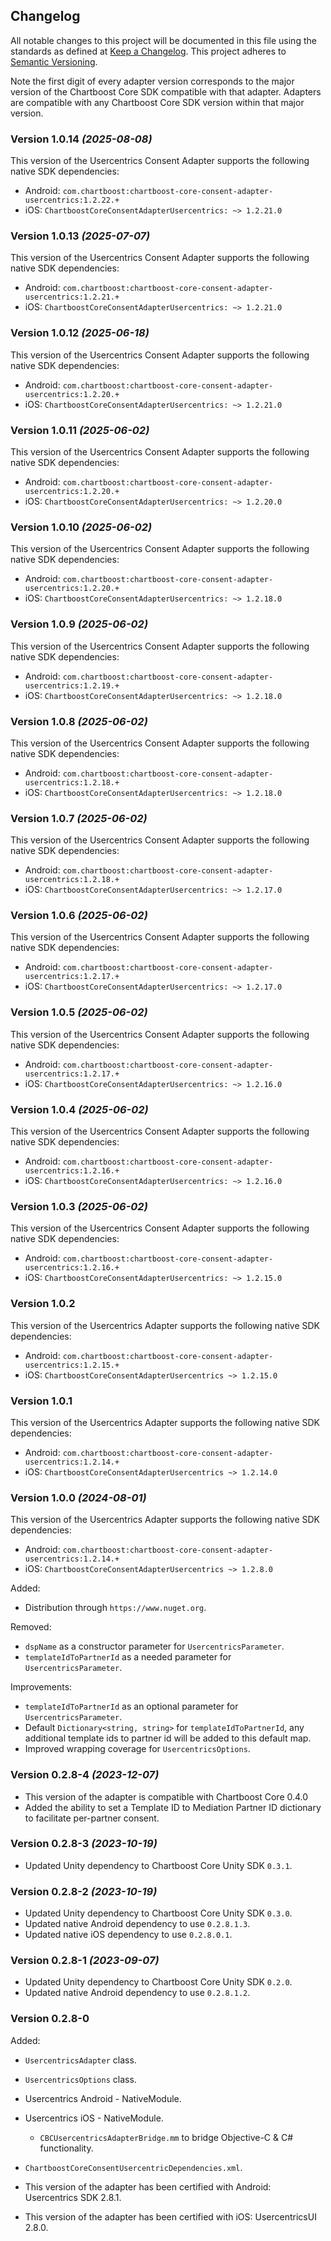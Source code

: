 ## Changelog
All notable changes to this project will be documented in this file using the standards as defined at [Keep a Changelog](https://keepachangelog.com/en/1.0.0/). This project adheres to [Semantic Versioning](https://semver.org/spec/v2.0.0).

Note the first digit of every adapter version corresponds to the major version of the Chartboost Core SDK compatible with that adapter. 
Adapters are compatible with any Chartboost Core SDK version within that major version.

### Version 1.0.14 *(2025-08-08)*
This version of the Usercentrics Consent Adapter supports the following native SDK dependencies:
  * Android: `com.chartboost:chartboost-core-consent-adapter-usercentrics:1.2.22.+`
  * iOS: `ChartboostCoreConsentAdapterUsercentrics: ~> 1.2.21.0`

### Version 1.0.13 *(2025-07-07)*
This version of the Usercentrics Consent Adapter supports the following native SDK dependencies:
  * Android: `com.chartboost:chartboost-core-consent-adapter-usercentrics:1.2.21.+`
  * iOS: `ChartboostCoreConsentAdapterUsercentrics: ~> 1.2.21.0`

### Version 1.0.12 *(2025-06-18)*
This version of the Usercentrics Consent Adapter supports the following native SDK dependencies:
  * Android: `com.chartboost:chartboost-core-consent-adapter-usercentrics:1.2.20.+`
  * iOS: `ChartboostCoreConsentAdapterUsercentrics: ~> 1.2.21.0`

### Version 1.0.11 *(2025-06-02)*
This version of the Usercentrics Consent Adapter supports the following native SDK dependencies:
  * Android: `com.chartboost:chartboost-core-consent-adapter-usercentrics:1.2.20.+`
  * iOS: `ChartboostCoreConsentAdapterUsercentrics: ~> 1.2.20.0`

### Version 1.0.10 *(2025-06-02)*
This version of the Usercentrics Consent Adapter supports the following native SDK dependencies:
  * Android: `com.chartboost:chartboost-core-consent-adapter-usercentrics:1.2.20.+`
  * iOS: `ChartboostCoreConsentAdapterUsercentrics: ~> 1.2.18.0`

### Version 1.0.9 *(2025-06-02)*
This version of the Usercentrics Consent Adapter supports the following native SDK dependencies:
  * Android: `com.chartboost:chartboost-core-consent-adapter-usercentrics:1.2.19.+`
  * iOS: `ChartboostCoreConsentAdapterUsercentrics: ~> 1.2.18.0`

### Version 1.0.8 *(2025-06-02)*
This version of the Usercentrics Consent Adapter supports the following native SDK dependencies:
  * Android: `com.chartboost:chartboost-core-consent-adapter-usercentrics:1.2.18.+`
  * iOS: `ChartboostCoreConsentAdapterUsercentrics: ~> 1.2.18.0`

### Version 1.0.7 *(2025-06-02)*
This version of the Usercentrics Consent Adapter supports the following native SDK dependencies:
  * Android: `com.chartboost:chartboost-core-consent-adapter-usercentrics:1.2.18.+`
  * iOS: `ChartboostCoreConsentAdapterUsercentrics: ~> 1.2.17.0`

### Version 1.0.6 *(2025-06-02)*
This version of the Usercentrics Consent Adapter supports the following native SDK dependencies:
  * Android: `com.chartboost:chartboost-core-consent-adapter-usercentrics:1.2.17.+`
  * iOS: `ChartboostCoreConsentAdapterUsercentrics: ~> 1.2.17.0`

### Version 1.0.5 *(2025-06-02)*
This version of the Usercentrics Consent Adapter supports the following native SDK dependencies:
  * Android: `com.chartboost:chartboost-core-consent-adapter-usercentrics:1.2.17.+`
  * iOS: `ChartboostCoreConsentAdapterUsercentrics: ~> 1.2.16.0`

### Version 1.0.4 *(2025-06-02)*
This version of the Usercentrics Consent Adapter supports the following native SDK dependencies:
  * Android: `com.chartboost:chartboost-core-consent-adapter-usercentrics:1.2.16.+`
  * iOS: `ChartboostCoreConsentAdapterUsercentrics: ~> 1.2.16.0`

### Version 1.0.3 *(2025-06-02)*
This version of the Usercentrics Consent Adapter supports the following native SDK dependencies:
  * Android: `com.chartboost:chartboost-core-consent-adapter-usercentrics:1.2.16.+`
  * iOS: `ChartboostCoreConsentAdapterUsercentrics: ~> 1.2.15.0`

### Version 1.0.2
This version of the Usercentrics Adapter supports the following native SDK dependencies:
* Android: `com.chartboost:chartboost-core-consent-adapter-usercentrics:1.2.15.+`
* iOS: `ChartboostCoreConsentAdapterUsercentrics ~> 1.2.15.0` 

### Version 1.0.1
This version of the Usercentrics Adapter supports the following native SDK dependencies:
* Android: `com.chartboost:chartboost-core-consent-adapter-usercentrics:1.2.14.+`
* iOS: `ChartboostCoreConsentAdapterUsercentrics ~> 1.2.14.0` 

### Version 1.0.0 *(2024-08-01)*
This version of the Usercentrics Adapter supports the following native SDK dependencies:
* Android: `com.chartboost:chartboost-core-consent-adapter-usercentrics:1.2.14.+`
* iOS: `ChartboostCoreConsentAdapterUsercentrics ~> 1.2.8.0` 

Added:
- Distribution through `https://www.nuget.org`.

Removed:
- `dspName` as a constructor parameter for `UsercentricsParameter`.
- `templateIdToPartnerId` as a needed parameter for `UsercentricsParameter`.

Improvements:
- `templateIdToPartnerId` as an optional parameter for `UsercentricsParameter`.
- Default `Dictionary<string, string>` for `templateIdToPartnerId`, any additional template ids to partner id will be added to this default map.
- Improved wrapping coverage for `UsercentricsOptions`.

### Version 0.2.8-4 *(2023-12-07)*
- This version of the adapter is compatible with Chartboost Core 0.4.0
- Added the ability to set a Template ID to Mediation Partner ID dictionary to facilitate per-partner consent.

### Version 0.2.8-3 *(2023-10-19)*
- Updated Unity dependency to Chartboost Core Unity SDK `0.3.1`.

### Version 0.2.8-2 *(2023-10-19)*
- Updated Unity dependency to Chartboost Core Unity SDK `0.3.0`.
- Updated native Android dependency to use `0.2.8.1.3`.
- Updated native iOS dependency to use `0.2.8.0.1`.

### Version 0.2.8-1 *(2023-09-07)*
- Updated Unity dependency to Chartboost Core Unity SDK `0.2.0`.
- Updated native Android dependency to use `0.2.8.1.2`.

### Version 0.2.8-0
Added:
- `UsercentricsAdapter` class.
- `UsercentricsOptions` class.
- Usercentrics Android - NativeModule.
- Usercentrics iOS - NativeModule.
    - `CBCUsercentricsAdapterBridge.mm` to bridge Objective-C & C# functionality.
- `ChartboostCoreConsentUsercentricDependencies.xml`.

- This version of the adapter has been certified with Android: Usercentrics SDK 2.8.1.
- This version of the adapter has been certified with iOS: UsercentricsUI 2.8.0.
